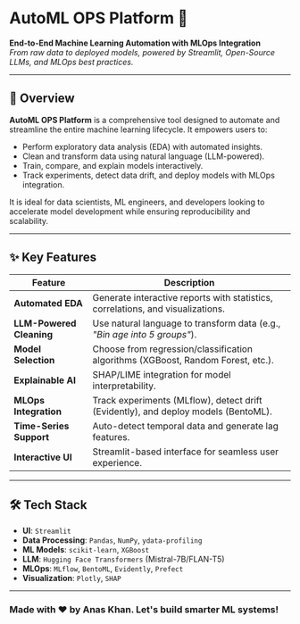 # AutoML OPS Platform 🚀

**End-to-End Machine Learning Automation with MLOps Integration**  
*From raw data to deployed models, powered by Streamlit, Open-Source LLMs, and MLOps best practices.*

---

## 📌 Overview

**AutoML OPS Platform** is a comprehensive tool designed to automate and streamline the entire machine learning lifecycle. It empowers users to:  
- Perform exploratory data analysis (EDA) with automated insights.  
- Clean and transform data using natural language (LLM-powered).  
- Train, compare, and explain models interactively.  
- Track experiments, detect data drift, and deploy models with MLOps integration.  

It is ideal for data scientists, ML engineers, and developers looking to accelerate model development while ensuring reproducibility and scalability.

---

## ✨ Key Features

| Feature | Description |
|---------|-------------|
| **Automated EDA** | Generate interactive reports with statistics, correlations, and visualizations. |
| **LLM-Powered Cleaning** | Use natural language to transform data (e.g., *"Bin age into 5 groups"*). |
| **Model Selection** | Choose from regression/classification algorithms (XGBoost, Random Forest, etc.). |
| **Explainable AI** | SHAP/LIME integration for model interpretability. |
| **MLOps Integration** | Track experiments (MLflow), detect drift (Evidently), and deploy models (BentoML). |
| **Time-Series Support** | Auto-detect temporal data and generate lag features. |
| **Interactive UI** | Streamlit-based interface for seamless user experience. |

---

## 🛠️ Tech Stack

- **UI**: `Streamlit`  
- **Data Processing**: `Pandas`, `NumPy`, `ydata-profiling`  
- **ML Models**: `scikit-learn`, `XGBoost`  
- **LLM**: `Hugging Face Transformers` (Mistral-7B/FLAN-T5)  
- **MLOps**: `MLflow`, `BentoML`, `Evidently`, `Prefect`  
- **Visualization**: `Plotly`, `SHAP`  

---

### Made with ❤️ by Anas Khan. Let's build smarter ML systems!
